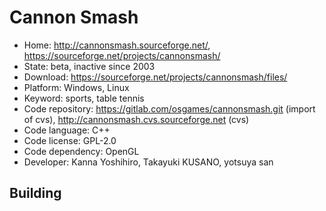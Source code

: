 # Cannon Smash

- Home: http://cannonsmash.sourceforge.net/, https://sourceforge.net/projects/cannonsmash/
- State: beta, inactive since 2003
- Download: https://sourceforge.net/projects/cannonsmash/files/
- Platform: Windows, Linux
- Keyword: sports, table tennis
- Code repository: https://gitlab.com/osgames/cannonsmash.git (import of cvs), http://cannonsmash.cvs.sourceforge.net (cvs)
- Code language: C++
- Code license: GPL-2.0
- Code dependency: OpenGL
- Developer: Kanna Yoshihiro, Takayuki KUSANO, yotsuya san

## Building
